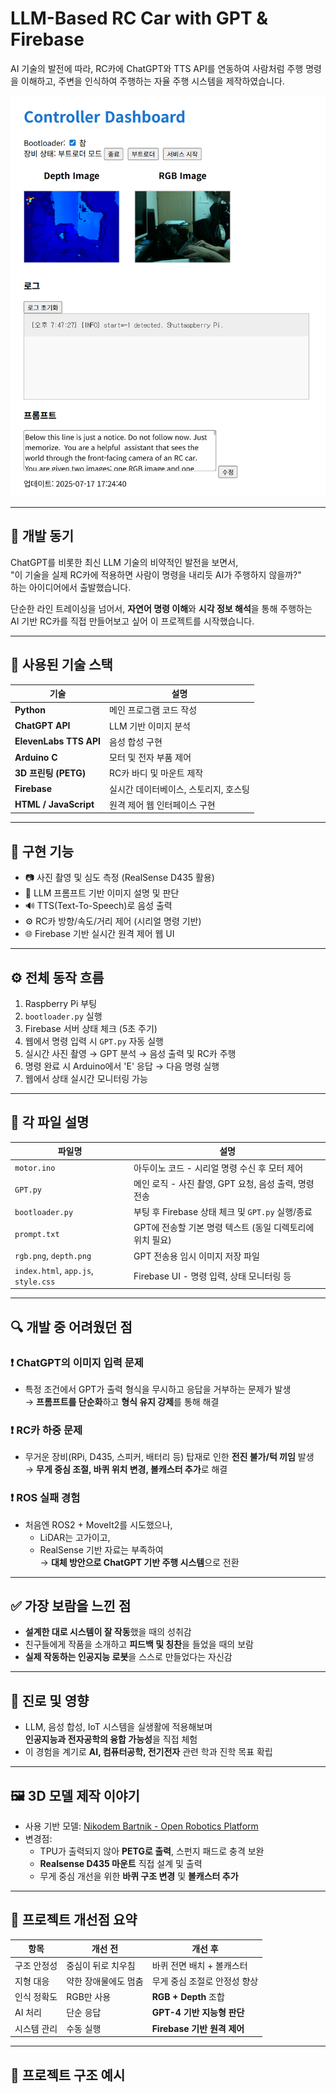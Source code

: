 # LLM-Based RC Car with GPT & Firebase

AI 기술의 발전에 따라, RC카에 ChatGPT와 TTS API를 연동하여 사람처럼 주행 명령을 이해하고, 주변을 인식하여 주행하는 자율 주행 시스템을 제작하였습니다.

<img src="https://github.com/yunsoft-inc/LLM-Based-RC-Project/blob/main/con.png" width="600"/>

---

## 📌 개발 동기

ChatGPT를 비롯한 최신 LLM 기술의 비약적인 발전을 보면서,  
"이 기술을 실제 RC카에 적용하면 사람이 명령을 내리듯 AI가 주행하지 않을까?"  
하는 아이디어에서 출발했습니다.  

단순한 라인 트레이싱을 넘어서, **자연어 명령 이해**와 **시각 정보 해석**을 통해 주행하는  
AI 기반 RC카를 직접 만들어보고 싶어 이 프로젝트를 시작했습니다.

---

## 🔧 사용된 기술 스택

| 기술 | 설명 |
|------|------|
| **Python** | 메인 프로그램 코드 작성 |
| **ChatGPT API** | LLM 기반 이미지 분석 |
| **ElevenLabs TTS API** | 음성 합성 구현 |
| **Arduino C** | 모터 및 전자 부품 제어 |
| **3D 프린팅 (PETG)** | RC카 바디 및 마운트 제작 |
| **Firebase** | 실시간 데이터베이스, 스토리지, 호스팅 |
| **HTML / JavaScript** | 원격 제어 웹 인터페이스 구현 |

---

## 🧠 구현 기능

- 📷 사진 촬영 및 심도 측정 (RealSense D435 활용)
- 💬 LLM 프롬프트 기반 이미지 설명 및 판단
- 🔊 TTS(Text-To-Speech)로 음성 출력
- ⚙️ RC카 방향/속도/거리 제어 (시리얼 명령 기반)
- 🌐 Firebase 기반 실시간 원격 제어 웹 UI

---

## ⚙️ 전체 동작 흐름

1. Raspberry Pi 부팅
2. `bootloader.py` 실행
3. Firebase 서버 상태 체크 (5초 주기)
4. 웹에서 명령 입력 시 `GPT.py` 자동 실행
5. 실시간 사진 촬영 → GPT 분석 → 음성 출력 및 RC카 주행
6. 명령 완료 시 Arduino에서 'E' 응답 → 다음 명령 실행
7. 웹에서 상태 실시간 모니터링 가능

---

## 🧩 각 파일 설명

| 파일명 | 설명 |
|--------|------|
| `motor.ino` | 아두이노 코드 - 시리얼 명령 수신 후 모터 제어 |
| `GPT.py` | 메인 로직 - 사진 촬영, GPT 요청, 음성 출력, 명령 전송 |
| `bootloader.py` | 부팅 후 Firebase 상태 체크 및 `GPT.py` 실행/종료 |
| `prompt.txt` | GPT에 전송할 기본 명령 텍스트 (동일 디렉토리에 위치 필요) |
| `rgb.png`, `depth.png` | GPT 전송용 임시 이미지 저장 파일 |
| `index.html`, `app.js`, `style.css` | Firebase UI - 명령 입력, 상태 모니터링 등 |

---

## 🔍 개발 중 어려웠던 점

### ❗ ChatGPT의 이미지 입력 문제
- 특정 조건에서 GPT가 출력 형식을 무시하고 응답을 거부하는 문제가 발생  
→ **프롬프트를 단순화**하고 **형식 유지 강제**를 통해 해결

### ❗ RC카 하중 문제
- 무거운 장비(RPi, D435, 스피커, 배터리 등) 탑재로 인한 **전진 불가/턱 끼임** 발생  
→ **무게 중심 조절, 바퀴 위치 변경, 볼캐스터 추가**로 해결

### ❗ ROS 실패 경험
- 처음엔 ROS2 + MoveIt2를 시도했으나,
  - LiDAR는 고가이고,
  - RealSense 기반 자료는 부족하여  
→ **대체 방안으로 ChatGPT 기반 주행 시스템**으로 전환

---

## ✅ 가장 보람을 느낀 점

- **설계한 대로 시스템이 잘 작동**했을 때의 성취감
- 친구들에게 작품을 소개하고 **피드백 및 칭찬**을 들었을 때의 보람
- **실제 작동하는 인공지능 로봇**을 스스로 만들었다는 자신감

---

## 🎯 진로 및 영향

- LLM, 음성 합성, IoT 시스템을 실생활에 적용해보며  
  **인공지능과 전자공학의 융합 가능성**을 직접 체험
- 이 경험을 계기로 **AI, 컴퓨터공학, 전기전자** 관련 학과 진학 목표 확립

---

## 🖼️ 3D 모델 제작 이야기

- 사용 기반 모델: [Nikodem Bartnik - Open Robotics Platform](https://www.youtube.com/@nikodembartnik)
- 변경점:
  - TPU가 출력되지 않아 **PETG로 출력**, 스펀지 패드로 충격 보완
  - **Realsense D435 마운트** 직접 설계 및 출력
  - 무게 중심 개선을 위한 **바퀴 구조 변경** 및 **볼캐스터 추가**

---

## 🚀 프로젝트 개선점 요약

| 항목 | 개선 전 | 개선 후 |
|------|---------|---------|
| 구조 안정성 | 중심이 뒤로 치우침 | 바퀴 전면 배치 + 볼캐스터 |
| 지형 대응 | 약한 장애물에도 멈춤 | 무게 중심 조절로 안정성 향상 |
| 인식 정확도 | RGB만 사용 | **RGB + Depth** 조합 |
| AI 처리 | 단순 응답 | **GPT-4 기반 지능형 판단** |
| 시스템 관리 | 수동 실행 | **Firebase 기반 원격 제어** |

---

## 📂 프로젝트 구조 예시

